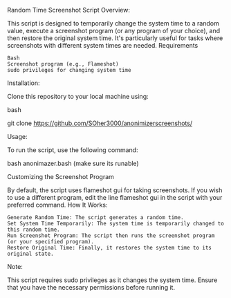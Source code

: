 Random Time Screenshot Script
Overview:

This script is designed to temporarily change the system time to a random value, execute a screenshot program (or any program of your choice), and then restore the original system time. It's particularly useful for tasks where screenshots with different system times are needed.
Requirements

    Bash
    Screenshot program (e.g., Flameshot)
    sudo privileges for changing system time

Installation:

Clone this repository to your local machine using:

bash

git clone https://github.com/SOher3000/anonimizerscreenshots/

Usage:

To run the script, use the following command:

bash anonimazer.bash
(make sure its runable)

Customizing the Screenshot Program

By default, the script uses flameshot gui for taking screenshots. If you wish to use a different program, edit the line flameshot gui in the script with your preferred command.
How It Works:

    Generate Random Time: The script generates a random time.
    Set System Time Temporarily: The system time is temporarily changed to this random time.
    Run Screenshot Program: The script then runs the screenshot program (or your specified program).
    Restore Original Time: Finally, it restores the system time to its original state.

Note:

This script requires sudo privileges as it changes the system time. Ensure that you have the necessary permissions before running it.
